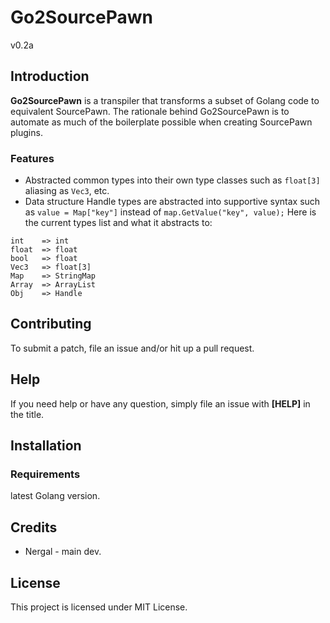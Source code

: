 # Go2SourcePawn
v0.2a

## Introduction

**Go2SourcePawn** is a transpiler that transforms a subset of Golang code to equivalent SourcePawn. The rationale behind Go2SourcePawn is to automate as much of the boilerplate possible when creating SourcePawn plugins.


### Features

* Abstracted common types into their own type classes such as `float[3]` aliasing as `Vec3`, etc.
* Data structure Handle types are abstracted into supportive syntax such as `value = Map["key"]` instead of `map.GetValue("key", value);`
Here is the current types list and what it abstracts to:
```
int    => int
float  => float
bool   => float
Vec3   => float[3]
Map    => StringMap
Array  => ArrayList
Obj    => Handle
```

## Contributing

To submit a patch, file an issue and/or hit up a pull request.

## Help

If you need help or have any question, simply file an issue with **\[HELP\]** in the title.


## Installation

### Requirements
latest Golang version.

## Credits

* Nergal - main dev.

## License
This project is licensed under MIT License.
